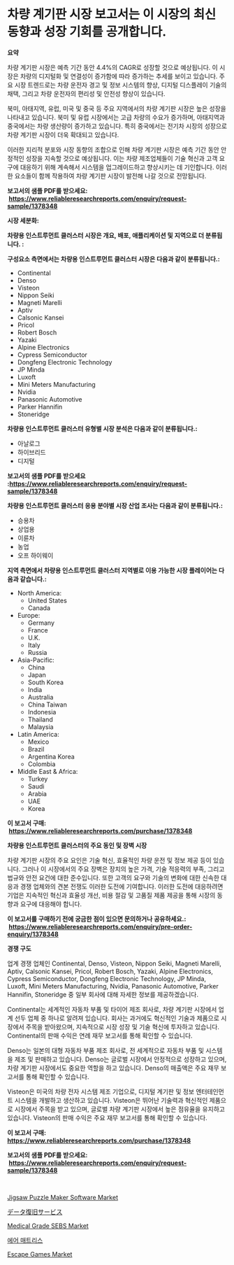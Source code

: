 <p><h1>차량 계기판 시장 보고서는 이 시장의 최신 동향과 성장 기회를 공개합니다.</h1></p><p><strong>요약</strong></p>
<p><p>차량 계기판 시장은 예측 기간 동안 4.4%의 CAGR로 성장할 것으로 예상됩니다. 이 시장은 차량의 디지털화 및 연결성이 증가함에 따라 증가하는 추세를 보이고 있습니다. 주요 시장 트렌드로는 차량 운전자 경고 및 정보 시스템의 향상, 디지털 디스플레이 기술의 채택, 그리고 차량 운전자의 편리성 및 안전성 향상이 있습니다.</p><p>북미, 아태지역, 유럽, 미국 및 중국 등 주요 지역에서의 차량 계기판 시장은 높은 성장을 나타내고 있습니다. 북미 및 유럽 시장에서는 고급 차량의 수요가 증가하며, 아태지역과 중국에서는 차량 생산량이 증가하고 있습니다. 특히 중국에서는 전기차 시장의 성장으로 차량 계기판 시장이 더욱 확대되고 있습니다.</p><p>이러한 지리적 분포와 시장 동향의 조합으로 인해 차량 계기판 시장은 예측 기간 동안 안정적인 성장을 지속할 것으로 예상됩니다. 이는 차량 제조업체들이 기술 혁신과 고객 요구에 대응하기 위해 계속해서 시스템을 업그레이드하고 향상시키는 데 기인합니다. 이러한 요소들이 함께 작용하여 차량 계기판 시장이 발전해 나갈 것으로 전망됩니다.</p></p>
<p><strong>보고서의 샘플 PDF를 받으세요: &nbsp;<a href="https://www.reliableresearchreports.com/enquiry/request-sample/1378348">https://www.reliableresearchreports.com/enquiry/request-sample/1378348</a></strong></p>
<p><strong>시장 세분화:</strong></p>
<p><strong> 차량용 인스트루먼트 클러스터 시장은 개요, 배포, 애플리케이션 및 지역으로 더 분류됩니다. :</strong></p>
<p><strong>구성요소 측면에서는 차량용 인스트루먼트 클러스터 시장은 다음과 같이 분류됩니다.:</strong></p>
<p><ul><li>Continental</li><li>Denso</li><li>Visteon</li><li>Nippon Seiki</li><li>Magneti Marelli</li><li>Aptiv</li><li>Calsonic Kansei</li><li>Pricol</li><li>Robert Bosch</li><li>Yazaki</li><li>Alpine Electronics</li><li>Cypress Semiconductor</li><li>Dongfeng Electronic Technology</li><li>JP Minda</li><li>Luxoft</li><li>Mini Meters Manufacturing</li><li>Nvidia</li><li>Panasonic Automotive</li><li>Parker Hannifin</li><li>Stoneridge</li></ul></p>
<p><strong> 차량용 인스트루먼트 클러스터 유형별 시장 분석은 다음과 같이 분류됩니다.:</strong></p>
<p><ul><li>아날로그</li><li>하이브리드</li><li>디지털</li></ul></p>
<p><strong>보고서의 샘플 PDF를 받으세요 :<a href="https://www.reliableresearchreports.com/enquiry/request-sample/1378348">https://www.reliableresearchreports.com/enquiry/request-sample/1378348</a></strong></p>
<p><strong> 차량용 인스트루먼트 클러스터 응용 분야별 시장 산업 조사는 다음과 같이 분류됩니다.:</strong></p>
<p><ul><li>승용차</li><li>상업용</li><li>이륜차</li><li>농업</li><li>오프 하이웨이</li></ul></p>
<p><strong>지역 측면에서 차량용 인스트루먼트 클러스터 지역별로 이용 가능한 시장 플레이어는 다음과 같습니다.:</strong></p>
<p><ul>
    <li>
        North America:
        <ul>
            <li>United States</li>
            <li>Canada</li>
        </ul>
    </li>
    <li>
        Europe:
        <ul>
            <li>Germany</li>
            <li>France</li>
            <li>U.K.</li>
            <li>Italy</li>
            <li>Russia</li>
        </ul>
    </li>
    <li>
        Asia-Pacific:
        <ul>
            <li>China</li>
            <li>Japan</li>
            <li>South Korea</li>
            <li>India</li>
            <li>Australia</li>
            <li>China Taiwan</li>
            <li>Indonesia</li>
            <li>Thailand</li>
            <li>Malaysia</li>
        </ul>
    </li>
    <li>
        Latin America:
        <ul>
            <li>Mexico</li>
            <li>Brazil</li>
            <li>Argentina Korea</li>
            <li>Colombia</li>
        </ul>
    </li>
    <li>
        Middle East & Africa:
        <ul>
            <li>Turkey</li>
            <li>Saudi</li>
            <li>Arabia</li>
            <li>UAE</li>
            <li>Korea</li>
        </ul>
    </li>
    </ul></p>
<p><strong>이 보고서 구매: &nbsp;<a href="https://www.reliableresearchreports.com/purchase/1378348">https://www.reliableresearchreports.com/purchase/1378348</a></strong></p>
<p><strong>차량용 인스트루먼트 클러스터의 주요 동인 및 장벽 시장</strong></p>
<p><p>차량 계기판 시장의 주요 요인은 기술 혁신, 효율적인 차량 운전 및 정보 제공 등이 있습니다. 그러나 이 시장에서의 주요 장벽은 장치의 높은 가격, 기술 적응력의 부족, 그리고 법규와 안전 요건에 대한 준수입니다. 또한 고객의 요구와 기술의 변화에 대한 신속한 대응과 경쟁 업체와의 견본 전쟁도 이러한 도전에 기여합니다. 이러한 도전에 대응하려면 기업은 지속적인 혁신과 효율성 개선, 비용 절감 및 고품질 제품 제공을 통해 시장의 동향과 요구에 대응해야 합니다.</p></p>
<p><strong>이 보고서를 구매하기 전에 궁금한 점이 있으면 문의하거나 공유하세요.: &nbsp;<a href="https://www.reliableresearchreports.com/enquiry/pre-order-enquiry/1378348">https://www.reliableresearchreports.com/enquiry/pre-order-enquiry/1378348</a></strong></p>
<p><strong>경쟁 구도</strong></p>
<p><p>업계 경쟁 업체인 Continental, Denso, Visteon, Nippon Seiki, Magneti Marelli, Aptiv, Calsonic Kansei, Pricol, Robert Bosch, Yazaki, Alpine Electronics, Cypress Semiconductor, Dongfeng Electronic Technology, JP Minda, Luxoft, Mini Meters Manufacturing, Nvidia, Panasonic Automotive, Parker Hannifin, Stoneridge 중 일부 회사에 대해 자세한 정보를 제공하겠습니다. </p><p>Continental는 세계적인 자동차 부품 및 타이어 제조 회사로, 차량 계기판 시장에서 업계 선두 업체 중 하나로 알려져 있습니다. 회사는 과거에도 혁신적인 기술과 제품으로 시장에서 주목을 받아왔으며, 지속적으로 시장 성장 및 기술 혁신에 투자하고 있습니다. Continental의 판매 수익은 연례 재무 보고서를 통해 확인할 수 있습니다.</p><p>Denso는 일본의 대형 자동차 부품 제조 회사로, 전 세계적으로 자동차 부품 및 시스템을 제조 및 판매하고 있습니다. Denso는 글로벌 시장에서 안정적으로 성장하고 있으며, 차량 계기판 시장에서도 중요한 역할을 하고 있습니다. Denso의 매출액은 주요 재무 보고서를 통해 확인할 수 있습니다.</p><p>Visteon은 미국의 차량 전자 시스템 제조 기업으로, 디지털 계기판 및 정보 엔터테인먼트 시스템을 개발하고 생산하고 있습니다. Visteon은 뛰어난 기술력과 혁신적인 제품으로 시장에서 주목을 받고 있으며, 글로벌 차량 계기판 시장에서 높은 점유율을 유지하고 있습니다. Visteon의 판매 수익은 주요 재무 보고서를 통해 확인할 수 있습니다.</p></p>
<p><strong>이 보고서 구매: &nbsp; <a href="https://www.reliableresearchreports.com/purchase/1378348">https://www.reliableresearchreports.com/purchase/1378348</a></strong></p>
<p><strong>보고서의 샘플 PDF를 받으세요: &nbsp;<a href="https://www.reliableresearchreports.com/enquiry/request-sample/1378348">https://www.reliableresearchreports.com/enquiry/request-sample/1378348</a></strong><strong></strong></p>
<p>&nbsp;</p>
<p><p><a href="https://issuu.com/reportprime-2/docs/jigsaw-puzzle-maker-software-market-size-2030.pptx">Jigsaw Puzzle Maker Software Market</a></p><p><a href="https://github.com/xnljig2898992/Market-Research-Report-List-1/blob/main/6607730786.md">データ復旧サービス</a></p><p><a href="https://github.com/PeterParrish5/Market-Research-Report-List-3/blob/main/medical-grade-sebs-market.md">Medical Grade SEBS Market</a></p><p><a href="https://github.com/vsn7qpua81q/Market-Research-Report-List-1/blob/main/6818131479.md">에어 매트리스</a></p><p><a href="https://issuu.com/reportprime-2/docs/escape-games-market-size-2030.pptx">Escape Games Market</a></p></p>